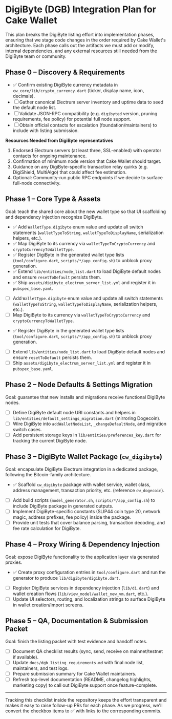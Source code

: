 # DigiByte (DGB) Integration Plan for Cake Wallet

This plan breaks the DigiByte listing effort into implementation phases, ensuring that we stage code changes in the order required by Cake Wallet's architecture. Each phase calls out the artifacts we must add or modify, internal dependencies, and any external resources still needed from the DigiByte team or community.

## Phase 0 – Discovery & Requirements
- ✅ Confirm existing DigiByte currency metadata in `cw_core/lib/crypto_currency.dart` (ticker, display name, icon, decimals).
- ☐ Gather canonical Electrum server inventory and uptime data to seed the default node list.
- ☐ Validate JSON-RPC compatibility (e.g. `digibyted` version, pruning requirements, fee policy) for potential full node support.
- ☐ Obtain official contacts for escalation (foundation/maintainers) to include with listing submission.

**Resources Needed from DigiByte representatives**
1. Endorsed Electrum servers (at least three, SSL-enabled) with operator contacts for ongoing maintenance.
2. Confirmation of minimum node version that Cake Wallet should target.
3. Guidance on any DigiByte-specific transaction relay quirks (e.g. DigiShield, MultiAlgo) that could affect fee estimation.
4. Optional: Community-run public RPC endpoints if we decide to surface full-node connectivity.

## Phase 1 – Core Type & Assets
Goal: teach the shared core about the new wallet type so that UI scaffolding and dependency injection recognize DigiByte.


- ✅ Add `WalletType.digibyte` enum value and update all switch statements (`walletTypeToString`, `walletTypeToDisplayName`, serialization helpers, etc.).
- ✅ Map DigiByte to its currency via `walletTypeToCryptoCurrency` and `cryptoCurrencyToWalletType`.
- ✅ Register DigiByte in the generated wallet type lists (`tool/configure.dart`, `scripts/*/app_config.sh`) to unblock proxy generation.
- ✅ Extend `lib/entities/node_list.dart` to load DigiByte default nodes and ensure `resetToDefault` persists them.
- ✅ Ship `assets/digibyte_electrum_server_list.yml` and register it in `pubspec_base.yaml`.
- [ ] Add `WalletType.digibyte` enum value and update all switch statements (`walletTypeToString`, `walletTypeToDisplayName`, serialization helpers, etc.).
- [ ] Map DigiByte to its currency via `walletTypeToCryptoCurrency` and `cryptoCurrencyToWalletType`.
- ✅ Register DigiByte in the generated wallet type lists (`tool/configure.dart`, `scripts/*/app_config.sh`) to unblock proxy generation.
- [ ] Extend `lib/entities/node_list.dart` to load DigiByte default nodes and ensure `resetToDefault` persists them.
- [ ] Ship `assets/digibyte_electrum_server_list.yml` and register it in `pubspec_base.yaml`.

## Phase 2 – Node Defaults & Settings Migration
Goal: guarantee that new installs and migrations receive functional DigiByte nodes.

- [ ] Define DigiByte default node URI constants and helpers in `lib/entities/default_settings_migration.dart` (mirroring Dogecoin).
- [ ] Wire DigiByte into `addWalletNodeList`, `_changeDefaultNode`, and migration switch cases.
- [ ] Add persistent storage keys in `lib/entities/preferences_key.dart` for tracking the current DigiByte node.

## Phase 3 – DigiByte Wallet Package (`cw_digibyte`)
Goal: encapsulate DigiByte Electrum integration in a dedicated package, following the Bitcoin-family architecture.

- ✅ Scaffold `cw_digibyte` package with wallet service, wallet class, address management, transaction priority, etc. (reference `cw_dogecoin`).
- [ ] Add build scripts (`model_generator.sh`, `scripts/*/app_config.sh`) to include DigiByte package in generated outputs.
- [ ] Implement DigiByte-specific constants (SLIP44 coin type 20, network magic, address prefixes, fee policy) inside the package.
- [ ] Provide unit tests that cover balance parsing, transaction decoding, and fee rate calculation for DigiByte.

## Phase 4 – Proxy Wiring & Dependency Injection
Goal: expose DigiByte functionality to the application layer via generated proxies.

- ✅ Create proxy configuration entries in `tool/configure.dart` and run the generator to produce `lib/digibyte/digibyte.dart`.
- [ ] Register DigiByte services in dependency injection (`lib/di.dart`) and wallet creation flows (`lib/view_model/wallet_new_vm.dart`, etc.).
- [ ] Update UI selectors, routing, and localization strings to surface DigiByte in wallet creation/import screens.

## Phase 5 – QA, Documentation & Submission Packet
Goal: finish the listing packet with test evidence and handoff notes.

- [ ] Document QA checklist results (sync, send, receive on mainnet/testnet if available).
- [ ] Update `docs/dgb_listing_requirements.md` with final node list, maintainers, and test logs.
- [ ] Prepare submission summary for Cake Wallet maintainers.
- [ ] Refresh top-level documentation (README, changelog highlights, marketing copy) to call out DigiByte support once feature-complete.

---

Tracking this checklist inside the repository keeps the effort transparent and makes it easy to raise follow-up PRs for each phase. As we progress, we'll convert the checkbox items to ✅ with links to the corresponding commits.
